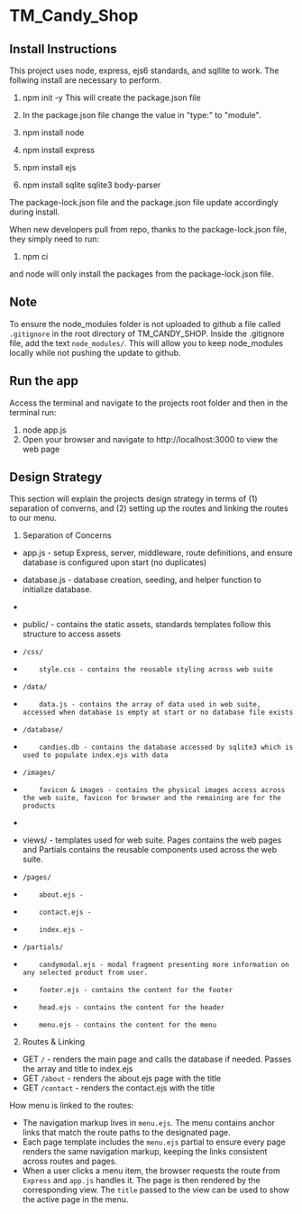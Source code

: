 # TM_Candy_Shop

## Install Instructions
This project uses node, express, ejs6 standards, and sqllite to work.
The follwing install are necessary to perform.

1. npm init -y
This will create the package.json file
2. In the package.json file change the value in "type:" to "module".

3. npm install node
4. npm install express
5. npm install ejs
6. npm install sqlite sqlite3 body-parser

The package-lock.json file and the package.json file update accordingly during install.

When new developers pull from repo, thanks to the package-lock.json file, they simply need to run:

1. npm ci

and node will only install the packages from the package-lock.json file.

## Note
To ensure the node_modules folder is not uploaded to github a file called `.gitignore` in the root directory of TM_CANDY_SHOP. Inside the .gitignore file, add the text `node_modules/`. This will allow you to keep node_modules locally while not pushing the update to github.

## Run the app
Access the terminal and navigate to the projects root folder and then in the terminal run:
1. node app.js
2. Open your browser and navigate to http://localhost:3000 to view the web page


## Design Strategy
This section will explain the projects design strategy in terms of (1) separation of converns, and (2) setting up the routes and linking the routes to our menu.

1. Separation of Concerns
+ app.js - setup Express, server, middleware, route definitions, and ensure database is configured upon start (no duplicates)
+ database.js - database creation, seeding, and helper function to initialize database.

+ 
+ public/ - contains the static assets, standards templates follow this structure to access assets
+     /css/
+         style.css - contains the reusable styling across web suite
+     /data/
+         data.js - contains the array of data used in web suite, accessed when database is empty at start or no database file exists
+     /database/
+         candies.db - contains the database accessed by sqlite3 which is used to populate index.ejs with data
+     /images/
+         favicon & images - contains the physical images access across the web suite, favicon for browser and the remaining are for the products

+ 
+ views/ - templates used for web suite. Pages contains the web pages and Partials contains the reusable components used across the web suite.
+     /pages/
+         about.ejs - 
+         contact.ejs - 
+         index.ejs -
+     /partials/
+         candymodal.ejs - modal fragment presenting more information on any selected product from user.
+         footer.ejs - contains the content for the footer
+         head.ejs - contains the content for the header
+         menu.ejs - contains the content for the menu



2. Routes & Linking
+ GET `/` - renders the main page and calls the database if needed. Passes the array and title to index.ejs
+ GET `/about` - renders the about.ejs page with the title
+ GET `/contact` - renders the contact.ejs with the title

How menu is linked to the routes:
+ The navigation markup lives in `menu.ejs`. The menu contains anchor links that match the route paths to the designated page.
+ Each page template includes the `menu.ejs` partial to ensure every page renders the same navigation markup, keeping the links consistent across routes and pages.
+ When a user clicks a menu item, the browser requests the route from `Express` and `app.js` handles it. The page is then rendered by the corresponding view. The `title` passed to the view can be used to show the active page in the menu.